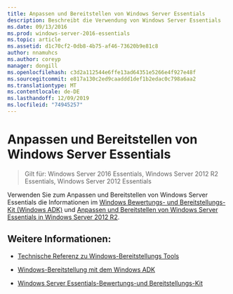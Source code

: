 ```yaml
---
title: Anpassen und Bereitstellen von Windows Server Essentials
description: Beschreibt die Verwendung von Windows Server Essentials
ms.date: 09/13/2016
ms.prod: windows-server-2016-essentials
ms.topic: article
ms.assetid: d1c70cf2-0db8-4b75-af46-73620b9e81c8
author: nnamuhcs
ms.author: coreyp
manager: dongill
ms.openlocfilehash: c3d2a112544e6ffe13ad64351e5266e4f927e48f
ms.sourcegitcommit: e817a130c2ed9caaddd1def1b2edac0c798a6aa2
ms.translationtype: MT
ms.contentlocale: de-DE
ms.lasthandoff: 12/09/2019
ms.locfileid: "74945257"
---
```

# <a name="customize-and-deploy-windows-server-essentials"></a>Anpassen und Bereitstellen von Windows Server Essentials

>Gilt für: Windows Server 2016 Essentials, Windows Server 2012 R2 Essentials, Windows Server 2012 Essentials
  
 Verwenden Sie zum Anpassen und Bereitstellen von Windows Server Essentials die Informationen im [Windows Bewertungs- und Bereitstellungs-Kit (Windows ADK)](https://www.microsoft.com/download/details.aspx?id=39982) und [Anpassen und Bereitstellen von Windows Server Essentials in Windows Server 2012 R2](https://technet.microsoft.com/library/dn293241.aspx).  
  
## <a name="see-also"></a>Weitere Informationen:  
  
-   [Technische Referenz zu Windows-Bereitstellungs Tools](https://technet.microsoft.com/library/hh825039.aspx)  
  
-   [Windows-Bereitstellung mit dem Windows ADK](https://technet.microsoft.com/library/hh824947.aspx)  
  
-   [Windows Server Essentials-Bewertungs-und Bereitstellungs-Kit](Assessment-and-Deployment-Kit-for-Windows-Server-Essentials.md)